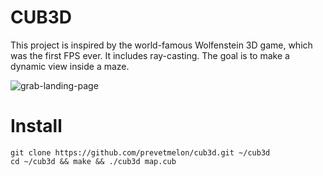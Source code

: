 # CUB3D
This project is inspired by the world-famous Wolfenstein 3D game, which
was the first FPS ever. It includes ray-casting. The goal is to
make a dynamic view inside a maze.

![grab-landing-page](https://github.com/prevetmelon/cub3d/blob/master/IMG_8607.gif)

# Install

```
git clone https://github.com/prevetmelon/cub3d.git ~/cub3d
cd ~/cub3d && make && ./cub3d map.cub
```


